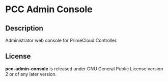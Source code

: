 # PCC Admin Console

## Description

Administrator web console for PrimeCloud Controller.

## License

**pcc-admin-console** is released under GNU General Public License version 2 or of any later version.
